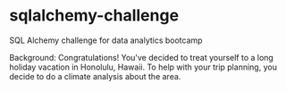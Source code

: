 # sqlalchemy-challenge
SQL Alchemy challenge for data analytics bootcamp

Background:
Congratulations! You've decided to treat yourself to a long holiday vacation in Honolulu, Hawaii. To help with your trip planning, you decide to do a climate analysis about the area.
